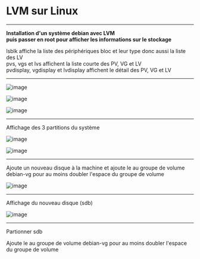 # LVM sur Linux
_____

**Installation d'un système debian avec LVM**    
**puis passer en root pour afficher les informations sur le stockage**  

lsblk affiche la liste des périphériques bloc et leur type donc aussi la liste des LV   
pvs, vgs et lvs affichent la liste courte des PV, VG et LV  
pvdisplay, vgdisplay et lvdisplay affichent le détail des PV, VG et LV  

___

![image](https://github.com/techerbeatrice/LVM_Linux/assets/138071140/2237df91-14eb-460c-9d97-ddde36f23c64)

![image](https://github.com/techerbeatrice/LVM_Linux/assets/138071140/dcc9c421-e9db-4f37-a24d-cd9eaafa3432)

![image](https://github.com/techerbeatrice/LVM_Linux/assets/138071140/1a4e86a7-84e9-4614-9115-22f6619e3370)

____

Affichage des 3 partitions du système

![image](https://github.com/techerbeatrice/LVM_Linux/assets/138071140/4bf23b3a-611d-4fb6-ab94-cffa05ceee08)

![image](https://github.com/techerbeatrice/LVM_Linux/assets/138071140/d4c2d5a2-de2a-4f4c-beb7-6b72a393d21d)

____

Ajoute un nouveau disque à la machine et ajoute le au groupe de volume debian-vg pour au moins doubler l'espace du groupe de volume   

![image](https://github.com/techerbeatrice/LVM_Linux/assets/138071140/7b96b2a2-3eb9-4a2b-890d-d10dc53cb07b)

____

Affichage du nouveau disque (sdb)   

![image](https://github.com/techerbeatrice/LVM_Linux/assets/138071140/5298d332-c7da-4cd1-8ab5-d9075c933a38)

___

Partionner sdb   



Ajoute le au groupe de volume debian-vg pour au moins doubler l'espace du groupe de volume   

